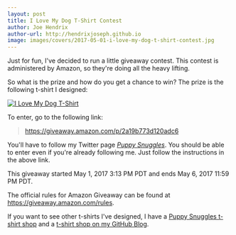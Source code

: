 ```yaml
---
layout: post
title: I Love My Dog T-Shirt Contest
author: Joe Hendrix
author-url: http://hendrixjoseph.github.io
image: images/covers/2017-05-01-i-love-my-dog-t-shirt-contest.jpg
---
```


Just for fun, I've decided to run a little giveaway contest. This contest is administered by Amazon, so they're doing all the heavy lifting.

So what is the prize and how do you get a chance to win? The prize is the following t-shirt I designed:

[![I Love My Dog T-Shirt](http://www.puppy-snuggles.com/images/covers/2017-05-01-i-love-my-dog-t-shirt-contest.jpg)](http://amzn.to/2pRiHvl)

To enter, go to the following link:

> https://giveaway.amazon.com/p/2a19b773d120adc6

You'll have to follow my Twitter page [*Puppy Snuggles*](https://twitter.com/puppy_snuggles). You should be able to enter even if you're already following me. Just follow the instructions in the above link.

This giveaway started May 1, 2017 3:13 PM PDT and ends May 6, 2017 11:59 PM PDT.

The official rules for Amazon Giveaway can be found at https://giveaway.amazon.com/rules.

If you want to see other t-shirts I've designed, I have a [Puppy Snuggles t-shirt shop](http://www.puppy-snuggles.com/tshirts/) and a [t-shirt shop on my GitHub Blog](http://hendrixjoseph.github.io/t-shirts/).